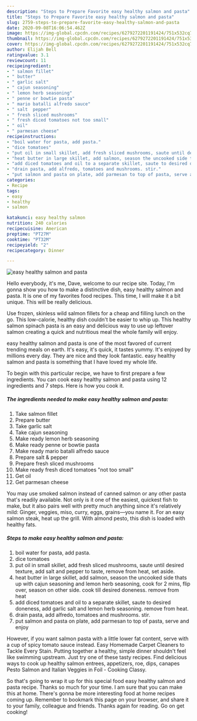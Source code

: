 ```yaml
---
description: "Steps to Prepare Favorite easy healthy salmon and pasta"
title: "Steps to Prepare Favorite easy healthy salmon and pasta"
slug: 2759-steps-to-prepare-favorite-easy-healthy-salmon-and-pasta
date: 2020-09-08T16:06:54.462Z
image: https://img-global.cpcdn.com/recipes/6279272201191424/751x532cq70/easy-healthy-salmon-and-pasta-recipe-main-photo.jpg
thumbnail: https://img-global.cpcdn.com/recipes/6279272201191424/751x532cq70/easy-healthy-salmon-and-pasta-recipe-main-photo.jpg
cover: https://img-global.cpcdn.com/recipes/6279272201191424/751x532cq70/easy-healthy-salmon-and-pasta-recipe-main-photo.jpg
author: Elijah Bell
ratingvalue: 3.1
reviewcount: 11
recipeingredient:
- " salmon fillet"
- " butter"
- " garlic salt"
- " cajun seasoning"
- " lemon herb seasoning"
- " penne or bowtie pasta"
- " mario batalli alfredo sauce"
- " salt  pepper"
- " fresh sliced mushrooms"
- " fresh diced tomatoes not too small"
- " oil"
- " parmesan cheese"
recipeinstructions:
- "boil water for pasta, add pasta."
- "dice tomatoes"
- "put oil in small skillet, add fresh sliced mushrooms, saute until desired texture, add salt and pepper to taste, remove from heat, set aside."
- "heat butter in large skillet, add salmon, season the uncooked side thats up with cajun seasoning and lemon herb seasoning, cook for 2 mins, flip over, season on other side. cook till desired doneness. remove from heat"
- "add diced tomatoes and oil to a separate skillet, saute to desired doneness, add garlic salt and lemon herb seasoning. remove from heat."
- "drain pasta, add alfredo, tomatoes and mushrooms. stir."
- "put salmon and pasta on plate, add parmesan to top of pasta, serve and enjoy"
categories:
- Recipe
tags:
- easy
- healthy
- salmon

katakunci: easy healthy salmon 
nutrition: 240 calories
recipecuisine: American
preptime: "PT27M"
cooktime: "PT32M"
recipeyield: "2"
recipecategory: Dinner

---
```



![easy healthy salmon and pasta](https://img-global.cpcdn.com/recipes/6279272201191424/751x532cq70/easy-healthy-salmon-and-pasta-recipe-main-photo.jpg)

Hello everybody, it's me, Dave, welcome to our recipe site. Today, I'm gonna show you how to make a distinctive dish, easy healthy salmon and pasta. It is one of my favorites food recipes. This time, I will make it a bit unique. This will be really delicious.

Use frozen, skinless wild salmon fillets for a cheap and filling lunch on the go. This low-calorie, healthy dish couldn&#39;t be easier to whip up. This healthy salmon spinach pasta is an easy and delicious way to use up leftover salmon creating a quick and nutritious meal the whole family will enjoy.

easy healthy salmon and pasta is one of the most favored of current trending meals on earth. It's easy, it's quick, it tastes yummy. It's enjoyed by millions every day. They are nice and they look fantastic. easy healthy salmon and pasta is something that I have loved my whole life.


To begin with this particular recipe, we have to first prepare a few ingredients. You can cook easy healthy salmon and pasta using 12 ingredients and 7 steps. Here is how you cook it.

<!--inarticleads1-->

##### The ingredients needed to make easy healthy salmon and pasta:

1. Take  salmon fillet
1. Prepare  butter
1. Take  garlic salt
1. Take  cajun seasoning
1. Make ready  lemon herb seasoning
1. Make ready  penne or bowtie pasta
1. Make ready  mario batalli alfredo sauce
1. Prepare  salt &amp; pepper
1. Prepare  fresh sliced mushrooms
1. Make ready  fresh diced tomatoes &#34;not too small&#34;
1. Get  oil
1. Get  parmesan cheese


You may use smoked salmon instead of canned salmon or any other pasta that&#39;s readily available. Not only is it one of the easiest, quickest fish to make, but it also pairs well with pretty much anything since it&#39;s relatively mild: Ginger, veggies, miso, curry, eggs, grains—you name it. For an easy salmon steak, heat up the grill. With almond pesto, this dish is loaded with healthy fats. 

<!--inarticleads2-->

##### Steps to make easy healthy salmon and pasta:

1. boil water for pasta, add pasta.
1. dice tomatoes
1. put oil in small skillet, add fresh sliced mushrooms, saute until desired texture, add salt and pepper to taste, remove from heat, set aside.
1. heat butter in large skillet, add salmon, season the uncooked side thats up with cajun seasoning and lemon herb seasoning, cook for 2 mins, flip over, season on other side. cook till desired doneness. remove from heat
1. add diced tomatoes and oil to a separate skillet, saute to desired doneness, add garlic salt and lemon herb seasoning. remove from heat.
1. drain pasta, add alfredo, tomatoes and mushrooms. stir.
1. put salmon and pasta on plate, add parmesan to top of pasta, serve and enjoy


However, if you want salmon pasta with a little lower fat content, serve with a cup of spicy tomato sauce instead. Easy Homemade Carpet Cleaners to Tackle Every Stain. Putting together a healthy, simple dinner shouldn&#39;t feel like swimming upstream. Just try one of these tasty recipes. Find delicious ways to cook up healthy salmon entrees, appetizers, roe, dips, canapes Pesto Salmon and Italian Veggies in Foil - Cooking Classy. 

So that's going to wrap it up for this special food easy healthy salmon and pasta recipe. Thanks so much for your time. I am sure that you can make this at home. There's gonna be more interesting food at home recipes coming up. Remember to bookmark this page on your browser, and share it to your family, colleague and friends. Thanks again for reading. Go on get cooking!
